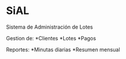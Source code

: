 

# SiAL
Sistema de Administración de Lotes

Gestion de:
*Clientes
*Lotes
*Pagos

Reportes:
*Minutas diarias
*Resumen mensual
